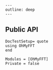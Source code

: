 ```@raw html
---
outline: deep
---
```

## Public API

```@meta
DocTestSetup= quote
using OhMyFFT
end
```

```@autodocs
Modules = [OhMyFFT]
Private = false
```
